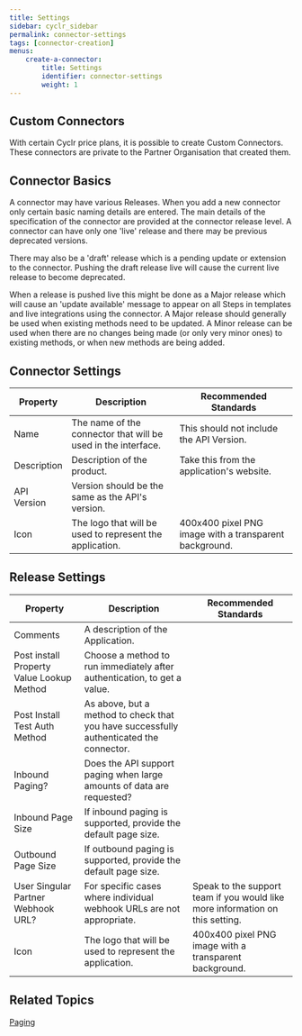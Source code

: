 ```yaml
---
title: Settings
sidebar: cyclr_sidebar
permalink: connector-settings
tags: [connector-creation]
menus:
    create-a-connector:
        title: Settings
        identifier: connector-settings
        weight: 1
---
```


## Custom Connectors

With certain Cyclr price plans, it is possible to create Custom Connectors.  These connectors are private to the Partner Organisation that created them.  

## Connector Basics

A connector may have various Releases.  When you add a new connector only certain basic naming details are entered.  The main details of the specification of the connector are provided at the connector release level.  A connector can have only one 'live' release and there may be previous deprecated versions.

There may also be a 'draft' release which is a pending update or extension to the connector. Pushing the draft release live will cause the current live release to become deprecated.

When a release is pushed live this might be done as a Major release which will cause an 'update available' message to appear on all Steps in templates and live integrations using the connector.  A Major release should generally be used when existing methods need to be updated.  A Minor release can be used when there are no changes being made (or only very minor ones) to existing methods, or when new methods are being added.

## Connector Settings

| Property | Description | Recommended Standards |
| --- | --- | --- |
| Name | The name of the connector that will be used in the interface. | This should not include the API Version. |
| Description | Description of the product. | Take this from the application's website. |
| API Version | Version should be the same as the API's version.| |
| Icon | The logo that will be used to represent the application. | 400x400 pixel PNG image with a transparent background. |

## Release Settings

| Property | Description | Recommended Standards |
| --- | --- | --- |
| Comments | A description of the Application.| |
| Post install Property Value Lookup Method | Choose a method to run immediately after authentication, to get a value. | |
| Post Install Test Auth Method | As above, but a method to check that you have successfully authenticated the connector. | |
| Inbound Paging? | Does the API support paging when large amounts of data are requested? | |
| Inbound Page Size | If inbound paging is supported, provide the default page size. | |
| Outbound Page Size | If outbound paging is supported, provide the default page size. | |
| User Singular Partner Webhook URL? | For specific cases where individual webhook URLs are not appropriate. | Speak to the support team if you would like more information on this setting. |
| Icon | The logo that will be used to represent the application. | 400x400 pixel PNG image with a transparent background. |

## Related Topics

[Paging](./connector-paging)  

